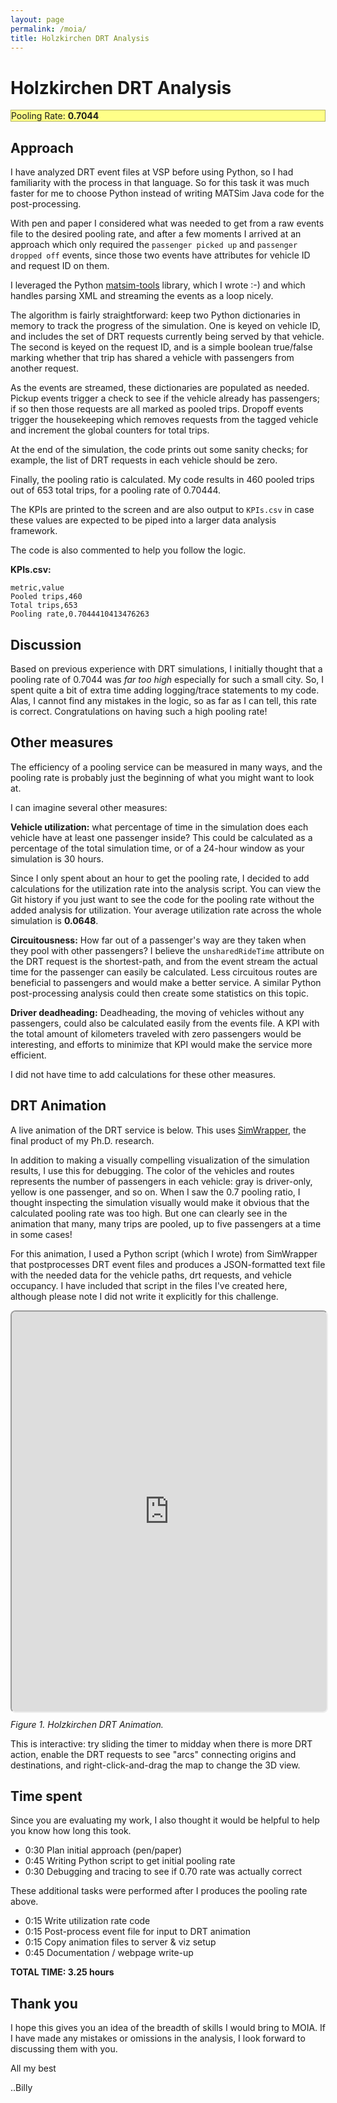 ```yaml
---
layout: page
permalink: /moia/
title: Holzkirchen DRT Analysis
---
```


# Holzkirchen DRT Analysis

<div style="background-color: #ff8; font size: 2.0rem; padding 1rem; border: 1px solid #33333360;">
Pooling Rate: <b>0.7044</b>
</div>

## Approach

I have analyzed DRT event files at VSP before using Python, so I had familiarity with the process
in that language. So for this task it was much faster for me to choose Python instead of writing
MATSim Java code for the post-processing.

With pen and paper I considered what was needed to get from a raw events file to the desired pooling rate, and after a few moments I arrived at an approach which only required the `passenger picked up` and `passenger dropped off` events, since those two events have attributes for vehicle ID and request ID on them.

I leveraged the Python [matsim-tools](https://pypi.org/project/matsim-tools/) library, which I wrote :-) and which handles parsing XML and streaming the events as a loop nicely.

The algorithm is fairly straightforward: keep two Python dictionaries in memory to track the progress of the simulation. One is keyed on vehicle ID, and includes the set of DRT requests currently being served by that vehicle. The second is keyed on the request ID, and is a simple boolean true/false marking whether that trip has shared a vehicle with passengers from another request.

As the events are streamed, these dictionaries are populated as needed. Pickup events trigger a check to see if the vehicle already has passengers; if so then those requests are all marked as pooled trips. Dropoff events trigger the housekeeping which removes requests from the tagged vehicle and increment the global counters for total trips.

At the end of the simulation, the code prints out some sanity checks; for example, the list of DRT requests in each vehicle should be zero.

Finally, the pooling ratio is calculated. My code results in 460 pooled trips out of 653 total trips, for a pooling rate of 0.70444.

The KPIs are printed to the screen and are also output to `KPIs.csv` in case these values are expected to be piped into a
larger data analysis framework.

The code is also commented to help you follow the logic.

**KPIs.csv:**

```
metric,value
Pooled trips,460
Total trips,653
Pooling rate,0.7044410413476263
```

## Discussion

Based on previous experience with DRT simulations, I initially thought that a pooling rate of 0.7044 was _far too high_ especially for such a small city. So, I spent quite a bit of extra time adding logging/trace statements to my code. Alas,
I cannot find any mistakes in the logic, so as far as I can tell, this rate is correct. Congratulations on having such a high pooling rate!

## Other measures

The efficiency of a pooling service can be measured in many ways, and the pooling rate is probably just the beginning
of what you might want to look at.

I can imagine several other measures:

**Vehicle utilization:** what percentage of time in the simulation does each vehicle have at least one passenger inside? This could be calculated as a percentage of the total simulation time, or of a 24-hour window as your simulation is 30 hours.

Since I only spent about an hour to get the pooling rate, I decided to add calculations for the utilization rate into
the analysis script. You can view the Git history if you just want to see the code for the pooling rate without the added analysis for utilization. Your average utilization rate across the whole simulation is **0.0648**.

**Circuitousness:** How far out of a passenger's way are they taken when they pool with other passengers? I believe the `unsharedRideTime` attribute on the DRT request is the shortest-path, and from the event stream the actual time for the passenger can easily be calculated. Less circuitous routes are beneficial to passengers and would make a better service. A similar Python post-processing analysis could then create some statistics on this topic.

**Driver deadheading:** Deadheading, the moving of vehicles without any passengers, could also be calculated easily from the events file. A KPI with the total amount of kilometers traveled with zero passengers would be interesting, and efforts to minimize that KPI would make the service more efficient.

I did not have time to add calculations for these other measures.

## DRT Animation

A live animation of the DRT service is below. This uses [SimWrapper](https://simwrapper.github.io), the final product of my Ph.D. research.

In addition to making a visually compelling visualization of the simulation results, I use this for debugging. The color of the vehicles and routes represents the number of passengers in each vehicle: gray is driver-only, yellow is one passenger, and so on. When I saw the 0.7 pooling ratio, I thought inspecting the simulation visually would make it obvious that the calculated pooling rate was too high. But one can clearly see in the animation that many, many trips are pooled, up to five passengers at a time in some cases!

For this animation, I used a Python script (which I wrote) from SimWrapper that postprocesses DRT event files and produces a JSON-formatted text file with the needed data for the vehicle paths, drt requests, and vehicle occupancy. I have included that script in the files I've created here, although please note I did not write it explicitly for this challenge.

<div style="height: 640px;width: 100%; border: none; border-radius: 8px">
<iframe
    src="https://simwrapper.github.io/staging/public/de/viz-examples/holzkirchen/viz-vehicles-moia.yaml"
    style="height: 100%;width: 100%; border-radius: 8px"
    title="Holzkirchen">
</iframe>
</div>
<p><i>Figure 1. Holzkirchen DRT Animation.</i></p>

This is interactive: try sliding the timer to midday when there is more DRT action, enable the DRT requests to see "arcs" connecting origins and destinations, and right-click-and-drag the map to change the 3D view.


## Time spent

Since you are evaluating my work, I also thought it would be helpful to help you know
how long this took.

- 0:30 Plan initial approach (pen/paper)
- 0:45 Writing Python script to get initial pooling rate
- 0:30 Debugging and tracing to see if 0.70 rate was actually correct

These additional tasks were performed after I produces the pooling rate above.

- 0:15 Write utilization rate code
- 0:15 Post-process event file for input to DRT animation
- 0:15 Copy animation files to server & viz setup
- 0:45 Documentation / webpage write-up

**TOTAL TIME: 3.25 hours**

## Thank you

I hope this gives you an idea of the breadth of skills I would bring to MOIA. If I have made any mistakes or
omissions in the analysis, I look forward to discussing them with you.

All my best

..Billy
